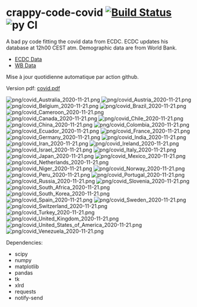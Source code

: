 # crappy-code-covid [![Build Status](https://cloud.drone.io/api/badges/a-lemonnier/crappy-code-covid/status.svg)](https://cloud.drone.io/a-lemonnier/crappy-code-covid) ![py CI](https://github.com/a-lemonnier/crappy-code-covid/workflows/py%20CI/badge.svg)
 
A bad py code fitting the covid data from ECDC. ECDC updates his database at 12h00 CEST atm. Demographic data are from World Bank.
 
- [ECDC Data](https://www.ecdc.europa.eu/en/publications-data/download-todays-data-geographic-distribution-covid-19-cases-worldwide)
- [WB Data](https://data.worldbank.org/indicator/sp.pop.totl)
 
 
Mise à jour quotidienne automatique par action github.
 
Version pdf: [covid.pdf](https://github.com/a-lemonnier/crappy-code-covid/raw/master/covid.pdf)
 
![png/covid_Australia_2020-11-21.png](png/covid_Australia_2020-11-21.png)
![png/covid_Austria_2020-11-21.png](png/covid_Austria_2020-11-21.png)
![png/covid_Belgium_2020-11-21.png](png/covid_Belgium_2020-11-21.png)
![png/covid_Brazil_2020-11-21.png](png/covid_Brazil_2020-11-21.png)
![png/covid_Cameroon_2020-11-21.png](png/covid_Cameroon_2020-11-21.png)
![png/covid_Canada_2020-11-21.png](png/covid_Canada_2020-11-21.png)
![png/covid_Chile_2020-11-21.png](png/covid_Chile_2020-11-21.png)
![png/covid_China_2020-11-21.png](png/covid_China_2020-11-21.png)
![png/covid_Colombia_2020-11-21.png](png/covid_Colombia_2020-11-21.png)
![png/covid_Ecuador_2020-11-21.png](png/covid_Ecuador_2020-11-21.png)
![png/covid_France_2020-11-21.png](png/covid_France_2020-11-21.png)
![png/covid_Germany_2020-11-21.png](png/covid_Germany_2020-11-21.png)
![png/covid_India_2020-11-21.png](png/covid_India_2020-11-21.png)
![png/covid_Iran_2020-11-21.png](png/covid_Iran_2020-11-21.png)
![png/covid_Ireland_2020-11-21.png](png/covid_Ireland_2020-11-21.png)
![png/covid_Israel_2020-11-21.png](png/covid_Israel_2020-11-21.png)
![png/covid_Italy_2020-11-21.png](png/covid_Italy_2020-11-21.png)
![png/covid_Japan_2020-11-21.png](png/covid_Japan_2020-11-21.png)
![png/covid_Mexico_2020-11-21.png](png/covid_Mexico_2020-11-21.png)
![png/covid_Netherlands_2020-11-21.png](png/covid_Netherlands_2020-11-21.png)
![png/covid_Niger_2020-11-21.png](png/covid_Niger_2020-11-21.png)
![png/covid_Norway_2020-11-21.png](png/covid_Norway_2020-11-21.png)
![png/covid_Peru_2020-11-21.png](png/covid_Peru_2020-11-21.png)
![png/covid_Portugal_2020-11-21.png](png/covid_Portugal_2020-11-21.png)
![png/covid_Russia_2020-11-21.png](png/covid_Russia_2020-11-21.png)
![png/covid_Slovenia_2020-11-21.png](png/covid_Slovenia_2020-11-21.png)
![png/covid_South_Africa_2020-11-21.png](png/covid_South_Africa_2020-11-21.png)
![png/covid_South_Korea_2020-11-21.png](png/covid_South_Korea_2020-11-21.png)
![png/covid_Spain_2020-11-21.png](png/covid_Spain_2020-11-21.png)
![png/covid_Sweden_2020-11-21.png](png/covid_Sweden_2020-11-21.png)
![png/covid_Switzerland_2020-11-21.png](png/covid_Switzerland_2020-11-21.png)
![png/covid_Turkey_2020-11-21.png](png/covid_Turkey_2020-11-21.png)
![png/covid_United_Kingdom_2020-11-21.png](png/covid_United_Kingdom_2020-11-21.png)
![png/covid_United_States_of_America_2020-11-21.png](png/covid_United_States_of_America_2020-11-21.png)
![png/covid_Venezuela_2020-11-21.png](png/covid_Venezuela_2020-11-21.png)
 
Dependencies:
- scipy
- numpy
- matplotlib
- pandas
- tk
- xlrd
- requests
- notify-send
